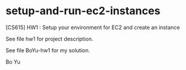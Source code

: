 setup-and-run-ec2-instances
===========================

[CS615] HW1 : Setup your environment for EC2 and create an instance

See file hw1 for project description.

See file BoYu-hw1 for my solution.


Bo Yu
